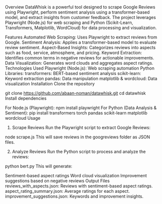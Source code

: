 Overview
DataWhisk is a powerful tool designed to scrape Google Reviews using Playwright, perform sentiment analysis using a transformer-based model, and extract insights from customer feedback. The project leverages Playwright (Node.js) for web scraping and Python (Scikit-Learn, Transformers, Matplotlib, WordCloud) for data processing and visualization.

Features
Automated Web Scraping: Uses Playwright to extract reviews from Google.
Sentiment Analysis: Applies a transformer-based model to evaluate review sentiment.
Aspect-Based Insights: Categorizes reviews into aspects such as food, service, atmosphere, and pricing.
Keyword Extraction: Identifies common terms in negative reviews for actionable improvements.
Data Visualization: Generates word clouds and aggregates aspect ratings.
Technologies Used
Playwright (Node.js): Web scraping automation
Python Libraries:
transformers: BERT-based sentiment analysis
scikit-learn: Keyword extraction
pandas: Data manipulation
matplotlib & wordcloud: Data visualization
Installation
Clone the repository

git clone https://github.com/abaan-noman/datawhisk.git
cd datawhisk
Install dependencies

For Node.js (Playwright):
npm install playwright
For Python (Data Analysis & Sentiment):
pip install transformers torch pandas scikit-learn matplotlib wordcloud
Usage
1. Scrape Reviews
Run the Playwright script to extract Google Reviews:

node scrape.js
This will save reviews in the googreviews folder as JSON files.

2. Analyze Reviews
Run the Python script to process and analyze the reviews:

python bert.py
This will generate:

Sentiment-based aspect ratings
Word cloud visualization
Improvement suggestions based on negative reviews
Output Files
reviews_with_aspects.json: Reviews with sentiment-based aspect ratings.
aspect_rating_summary.json: Average ratings for each aspect.
improvement_suggestions.json: Keywords and improvement insights.
